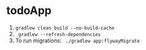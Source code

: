 # todoApp

1. `gradlew clean build --no-build-cache`
2. ` gradlew --refresh-dependencies`
3. To run migrations: ` ./gradlew app:flywayMigrate`
